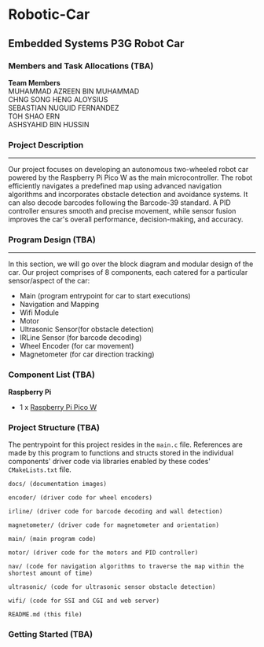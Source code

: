 # Robotic-Car
## Embedded Systems P3G Robot Car

### Members and Task Allocations (TBA)
**Team Members** <br>
MUHAMMAD AZREEN BIN MUHAMMAD <br>
CHNG SONG HENG ALOYSIUS <br>
SEBASTIAN NUGUID FERNANDEZ <br>
TOH SHAO ERN <br>
ASHSYAHID BIN HUSSIN <br>

### Project Description
---
Our project focuses on developing an autonomous two-wheeled robot car powered by the Raspberry Pi Pico W as the main microcontroller. The robot efficiently navigates a predefined map using advanced navigation algorithms and incorporates obstacle detection and avoidance systems. It can also decode barcodes following the Barcode-39 standard. A PID controller ensures smooth and precise movement, while sensor fusion improves the car's overall performance, decision-making, and accuracy.

### Program Design (TBA)
---
In this section, we will go over the block diagram and modular design of the car. Our project comprises of 8 components, each catered for a particular sensor/aspect of the car:
- Main (program entrypoint for car to start executions)
- Navigation and Mapping
- Wifi Module
- Motor
- Ultrasonic Sensor(for obstacle detection)
- IRLine Sensor (for barcode decoding)
- Wheel Encoder (for car movement)
- Magnetometer (for car direction tracking)

### Component List (TBA)


**Raspberry Pi**
- 1 x [Raspberry Pi Pico W](https://www.raspberrypi.com/products/raspberry-pi-pico/)

### Project Structure (TBA)
The pentrypoint for this project resides in the `main.c` file. References are made by this program to functions and structs stored in the individual components' driver code via libraries enabled by these codes' `CMakeLists.txt` file.

```
docs/ (documentation images)

encoder/ (driver code for wheel encoders)

irline/ (driver code for barcode decoding and wall detection)

magnetometer/ (driver code for magnetometer and orientation)

main/ (main program code)

motor/ (driver code for the motors and PID controller)

nav/ (code for navigation algorithms to traverse the map within the shortest amount of time)

ultrasonic/ (code for ultrasonic sensor obstacle detection)

wifi/ (code for SSI and CGI and web server)

README.md (this file)
```

### Getting Started (TBA)
